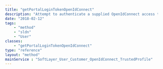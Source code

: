 ```yaml
---
title: "getPortalLoginTokenOpenIdConnect"
description: "Attempt to authenticate a supplied OpenIdConnect access token to the SoftLayer customer portal. If authentication is successful then the API returns a token containing the ID of the authenticated user and a hash key used by the SoftLayer customer portal to maintain authentication. "
date: "2018-02-12"
tags:
    - "method"
    - "sldn"
    - "User"
classes:
    - "getPortalLoginTokenOpenIdConnect"
type: "reference"
layout: "method"
mainService : "SoftLayer_User_Customer_OpenIdConnect_TrustedProfile"
---
```

